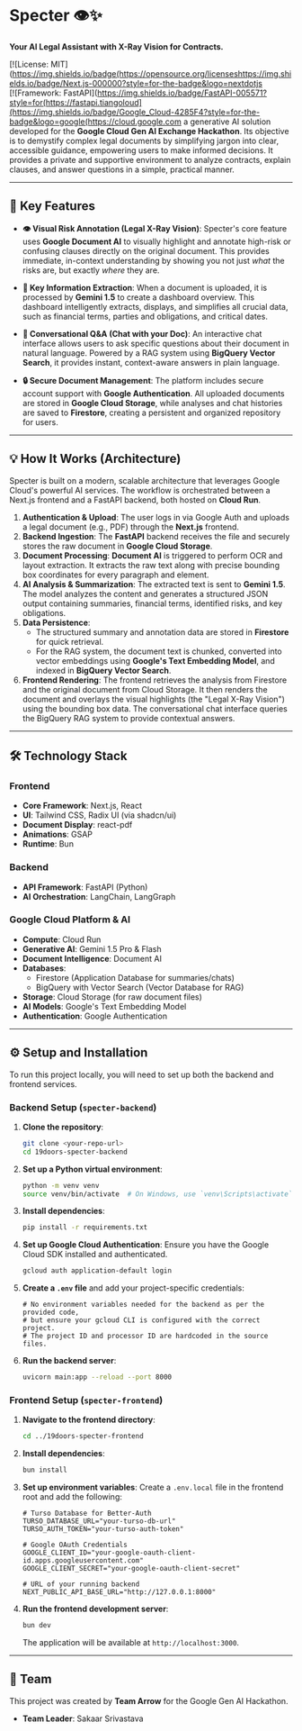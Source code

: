 # Specter 👁️✨

**Your AI Legal Assistant with X-Ray Vision for Contracts.**

[![License: MIT](https://img.shields.io/badge(https://opensource.org/licenseshttps://img.shields.io/badge/Next.js-000000?style=for-the-badge&logo=nextdotjs  
[![Framework: FastAPI](https://img.shields.io/badge/FastAPI-005571?style=for(https://fastapi.tiangoloud](https://img.shields.io/badge/Google_Cloud-4285F4?style=for-the-badge&logo=google(https://cloud.google.com a generative AI solution developed for the **Google Cloud Gen AI Exchange Hackathon**. Its objective is to demystify complex legal documents by simplifying jargon into clear, accessible guidance, empowering users to make informed decisions. It provides a private and supportive environment to analyze contracts, explain clauses, and answer questions in a simple, practical manner.

***

## 🚀 Key Features

* **👁️ Visual Risk Annotation (Legal X-Ray Vision)**: Specter's core feature uses **Google Document AI** to visually highlight and annotate high-risk or confusing clauses directly on the original document. This provides immediate, in-context understanding by showing you not just *what* the risks are, but exactly *where* they are.

* **📝 Key Information Extraction**: When a document is uploaded, it is processed by **Gemini 1.5** to create a dashboard overview. This dashboard intelligently extracts, displays, and simplifies all crucial data, such as financial terms, parties and obligations, and critical dates.

* **💬 Conversational Q&A (Chat with your Doc)**: An interactive chat interface allows users to ask specific questions about their document in natural language. Powered by a RAG system using **BigQuery Vector Search**, it provides instant, context-aware answers in plain language.

* **🔒 Secure Document Management**: The platform includes secure account support with **Google Authentication**. All uploaded documents are stored in **Google Cloud Storage**, while analyses and chat histories are saved to **Firestore**, creating a persistent and organized repository for users.

***

## 💡 How It Works (Architecture)

Specter is built on a modern, scalable architecture that leverages Google Cloud's powerful AI services. The workflow is orchestrated between a Next.js frontend and a FastAPI backend, both hosted on **Cloud Run**.

1. **Authentication & Upload**: The user logs in via Google Auth and uploads a legal document (e.g., PDF) through the **Next.js** frontend.  
2. **Backend Ingestion**: The **FastAPI** backend receives the file and securely stores the raw document in **Google Cloud Storage**.  
3. **Document Processing**: **Document AI** is triggered to perform OCR and layout extraction. It extracts the raw text along with precise bounding box coordinates for every paragraph and element.  
4. **AI Analysis & Summarization**: The extracted text is sent to **Gemini 1.5**. The model analyzes the content and generates a structured JSON output containing summaries, financial terms, identified risks, and key obligations.  
5. **Data Persistence**:  
   * The structured summary and annotation data are stored in **Firestore** for quick retrieval.  
   * For the RAG system, the document text is chunked, converted into vector embeddings using **Google's Text Embedding Model**, and indexed in **BigQuery Vector Search**.  
6. **Frontend Rendering**: The frontend retrieves the analysis from Firestore and the original document from Cloud Storage. It then renders the document and overlays the visual highlights (the "Legal X-Ray Vision") using the bounding box data. The conversational chat interface queries the BigQuery RAG system to provide contextual answers.

***

## 🛠️ Technology Stack

### Frontend
* **Core Framework**: Next.js, React  
* **UI**: Tailwind CSS, Radix UI (via shadcn/ui)  
* **Document Display**: react-pdf  
* **Animations**: GSAP  
* **Runtime**: Bun  

### Backend
* **API Framework**: FastAPI (Python)  
* **AI Orchestration**: LangChain, LangGraph  

### Google Cloud Platform & AI
* **Compute**: Cloud Run  
* **Generative AI**: Gemini 1.5 Pro & Flash  
* **Document Intelligence**: Document AI  
* **Databases**:  
  * Firestore (Application Database for summaries/chats)  
  * BigQuery with Vector Search (Vector Database for RAG)  
* **Storage**: Cloud Storage (for raw document files)  
* **AI Models**: Google's Text Embedding Model  
* **Authentication**: Google Authentication  

***

## ⚙️ Setup and Installation

To run this project locally, you will need to set up both the backend and frontend services.

### Backend Setup (`specter-backend`)

1. **Clone the repository**:
    ```bash
    git clone <your-repo-url>
    cd 19doors-specter-backend
    ```
2. **Set up a Python virtual environment**:
    ```bash
    python -m venv venv
    source venv/bin/activate  # On Windows, use `venv\Scripts\activate`
    ```
3. **Install dependencies**:
    ```bash
    pip install -r requirements.txt
    ```
4. **Set up Google Cloud Authentication**:
    Ensure you have the Google Cloud SDK installed and authenticated.
    ```bash
    gcloud auth application-default login
    ```
5. **Create a `.env` file** and add your project-specific credentials:
    ```env
    # No environment variables needed for the backend as per the provided code,
    # but ensure your gcloud CLI is configured with the correct project.
    # The project ID and processor ID are hardcoded in the source files.
    ```
6. **Run the backend server**:
    ```bash
    uvicorn main:app --reload --port 8000
    ```

### Frontend Setup (`specter-frontend`)

1. **Navigate to the frontend directory**:
    ```bash
    cd ../19doors-specter-frontend
    ```
2. **Install dependencies**:
    ```bash
    bun install
    ```
3. **Set up environment variables**:
    Create a `.env.local` file in the frontend root and add the following:
    ```env
    # Turso Database for Better-Auth
    TURSO_DATABASE_URL="your-turso-db-url"
    TURSO_AUTH_TOKEN="your-turso-auth-token"

    # Google OAuth Credentials
    GOOGLE_CLIENT_ID="your-google-oauth-client-id.apps.googleusercontent.com"
    GOOGLE_CLIENT_SECRET="your-google-oauth-client-secret"

    # URL of your running backend
    NEXT_PUBLIC_API_BASE_URL="http://127.0.0.1:8000"
    ```
4. **Run the frontend development server**:
    ```bash
    bun dev
    ```
    The application will be available at `http://localhost:3000`.

***

## 👥 Team

This project was created by **Team Arrow** for the Google Gen AI Hackathon.  
* **Team Leader**: Sakaar Srivastava  
